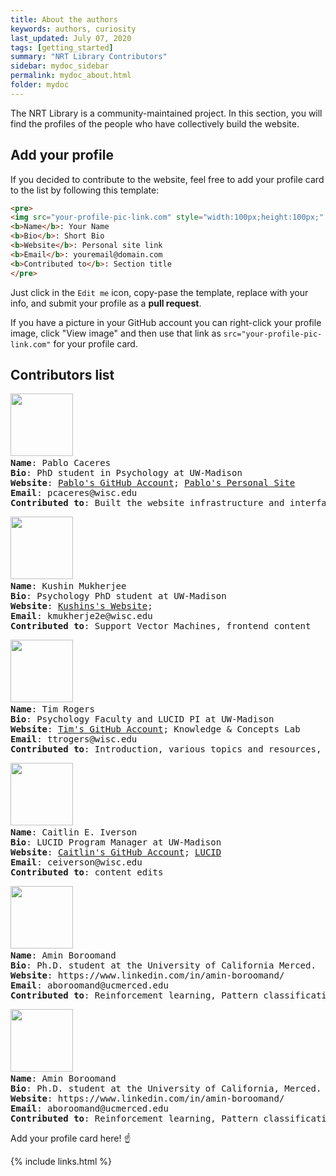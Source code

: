 ```yaml
---
title: About the authors
keywords: authors, curiosity
last_updated: July 07, 2020
tags: [getting_started]
summary: "NRT Library Contributors"
sidebar: mydoc_sidebar
permalink: mydoc_about.html
folder: mydoc
---
```


The NRT Library is a community-maintained project. In this section, you will find the profiles of the people who have collectively build the website.

## Add your profile 

If you decided to contribute to the website, feel free to add your profile card to the list by following this template: 

```html
<pre>
<img src="your-profile-pic-link.com" style="width:100px;height:100px;" /> 
<b>Name</b>: Your Name
<b>Bio</b>: Short Bio
<b>Website</b>: Personal site link
<b>Email</b>: youremail@domain.com
<b>Contributed to</b>: Section title
</pre>
```

Just click in the `Edit me` icon, copy-pase the template, replace with your info, and submit your profile as a **pull request**.

If you have a picture in your GitHub account you can right-click your profile image, click "View image" and then use that link as `src="your-profile-pic-link.com"` for your profile card.

## Contributors list

<pre>
<img src="https://avatars3.githubusercontent.com/u/35237403?" style="width:100px;height:100px;" /> 
<b>Name</b>: Pablo Caceres
<b>Bio</b>: PhD student in Psychology at UW-Madison
<b>Website</b>: <a href="https://github.com/pabloinsente">Pablo's GitHub Account</a>; <a href="https://pablocaceres.org/">Pablo's Personal Site</a>
<b>Email</b>: pcaceres@wisc.edu
<b>Contributed to</b>: Built the website infrastructure and interface. Intro, guides, table of contents, and general site content. Jupyter Notebooks, UNIX shell, Intro to Neural Networks, Convolutional Networks, Backpropagation, LSTM, Recurrent Nets.   
</pre>

<pre>
<img src="https://avatars2.githubusercontent.com/u/23156771?s" style="width:100px;height:100px;" /> 
<b>Name</b>: Kushin Mukherjee
<b>Bio</b>: Psychology PhD student at UW-Madison
<b>Website</b>: <a href="https://kushinm.github.io./">Kushins's Website</a>;
<b>Email</b>: kmukherje2e@wisc.edu
<b>Contributed to</b>: Support Vector Machines, frontend content
</pre>

<pre>
<img src="https://avatars3.githubusercontent.com/u/16246984?s" style="width:100px;height:100px;" /> 
<b>Name</b>: Tim Rogers
<b>Bio</b>: Psychology Faculty and LUCID PI at UW-Madison
<b>Website</b>: <a href="https://github.com/ttrogers">Tim's GitHub Account</a>; <a href="http://concepts.psych.wisc.edu/"></a>Knowledge & Concepts Lab
<b>Email</b>: ttrogers@wisc.edu
<b>Contributed to</b>: Introduction, various topics and resources, information architecture 
</pre>

<pre>
<img src="https://avatars3.githubusercontent.com/u/67299688?s" style="width:100px;height:100px;" /> 
<b>Name</b>: Caitlin E. Iverson
<b>Bio</b>: LUCID Program Manager at UW-Madison
<b>Website</b>: <a href="https://github.com/ceiverson">Caitlin's GitHub Account</a>; <a href="https://LUCID.wisc.edu/">LUCID</a>
<b>Email</b>: ceiverson@wisc.edu
<b>Contributed to</b>: content edits
</pre>

<pre>
<img src="https://avatars1.githubusercontent.com/u/25592787?s=460&u=d1da0b7613b2bdd58d286dd9b22a773949448ba7&v=4" style="width:100px;height:100px;" /> 
<b>Name</b>: Amin Boroomand
<b>Bio</b>: Ph.D. student at the University of California Merced. 
<b>Website</b>: https://www.linkedin.com/in/amin-boroomand/
<b>Email</b>: aboroomand@ucmerced.edu
<b>Contributed to</b>: Reinforcement learning, Pattern classification, Data reduction
</pre>

<pre>
<img src="https://avatars1.githubusercontent.com/u/25592787?s=460&u=d1da0b7613b2bdd58d286dd9b22a773949448ba7&v=4" style="width:100px;height:100px;" /> 
<b>Name</b>: Amin Boroomand
<b>Bio</b>: Ph.D. student at the University of California, Merced. His research focus is on machine learning, data analysis, and mathematical modeling, all under the umbrella of entrepreneurship.    
<b>Website</b>: https://www.linkedin.com/in/amin-boroomand/
<b>Email</b>: aboroomand@ucmerced.edu
<b>Contributed to</b>: Reinforcement learning, Pattern classification, Data reduction
</pre>


Add your profile card here! ☝️

{% include links.html %}
